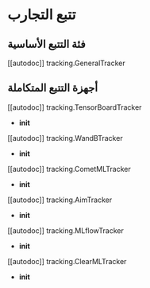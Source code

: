 # تتبع التجارب

## فئة التتبع الأساسية

[[autodoc]] tracking.GeneralTracker

## أجهزة التتبع المتكاملة

[[autodoc]] tracking.TensorBoardTracker

- __init__

[[autodoc]] tracking.WandBTracker

- __init__

[[autodoc]] tracking.CometMLTracker

- __init__

[[autodoc]] tracking.AimTracker

- __init__

[[autodoc]] tracking.MLflowTracker

- __init__

[[autodoc]] tracking.ClearMLTracker

- __init__